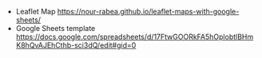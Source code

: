 - Leaflet Map https://nour-rabea.github.io/leaflet-maps-with-google-sheets/
- Google Sheets template https://docs.google.com/spreadsheets/d/17FtwGOORkFA5hOplobtlBHmK8hQvAJEhCthb-sci3dQ/edit#gid=0
